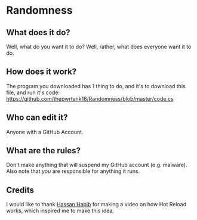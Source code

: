 # Randomness

## What does it do?
Well, what do you want it to do? Well, rather, what does everyone want it to do.

## How does it work?
The program you downloaded has 1 thing to do, and it's to download this file, and run it's code: https://github.com/thepwrtank18/Randomness/blob/master/code.cs

## Who can edit it?
Anyone with a GitHub Account.

## What are the rules?
Don't make anything that will suspend my GitHub account (e.g. malware). Also note that *you* are responsible for anything it runs.

## Credits
I would like to thank [Hassan Habib](https://www.youtube.com/watch?v=mDS3wehEZxA) for making a video on how Hot Reload works, which inspired me to make this idea.
